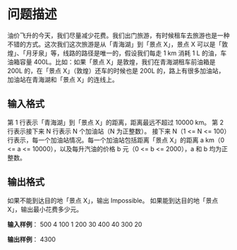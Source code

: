 # 问题描述

油价飞升的今天，我们尽量减少花费。我们出门旅游，有时候租车去旅游也是一种不错的方式。这次我们这次旅游是从「青海湖」到「景点 X」，景点 X 可以是「敦煌」、「月牙泉」等，线路的路径是唯一的，假设我们每走 1 km 消耗 1 L 的油，车油箱容量 400L。比如：如果「景点 X」是敦煌，我们在青海湖租车前油箱是 200L 的，在「景点 X」（敦煌）还车的时候也是 200L 的，路上有很多加油站，加油站在青海湖和「景点 X」的连线上。

## 输入格式

第 1 行表示「青海湖」到「景点 X」的距离，距离最远不超过 10000 km。
第 2 行表示接下来 N 行表示 N 个加油站（N 为正整数）。
接下来 N（1 <= N <= 100）行表示，每一个加油站情况。每一个加油站包括距离「景点 X」的距离 a km（0 <= a <= 10000），以及每升汽油的价格 b 元（0 <= b <= 2000），a 和 b 均为正整数。

## 输出格式

如果不能到达目的地「景点 X」，输出 Impossible。
如果能到达目的地「景点 X」，输出最小花费多少元。

**输入样例**：
500
4
100 1
200 30
400 40
300 20

**输出样例**：
4300